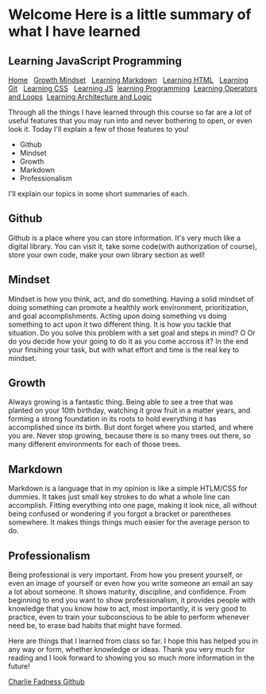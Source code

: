 # Welcome Here is a little summary of what I have learned

## Learning JavaScript Programming

[Home](https://fadnesscharlie.github.io/Reading-notes1000/) &nbsp;
[Growth Mindset](https://fadnesscharlie.github.io/Reading-notes1000/growth_mindset) &nbsp;
[Learning Markdown](https://fadnesscharlie.github.io/Reading-notes1000/learning_markdown) &nbsp;
[Learning HTML](https://fadnesscharlie.github.io/Reading-notes1000/learning_html) &nbsp;
[Learning Git](https://fadnesscharlie.github.io/Reading-notes1000/learning_git) &nbsp;
[Learning CSS](https://fadnesscharlie.github.io/Reading-notes1000/learning_css) &nbsp;
[Learning JS](https://fadnesscharlie.github.io/Reading-notes1000/learning_js)&nbsp;
[learning Programming](https://fadnesscharlie.github.io/Reading-notes1000/learning_programming)&nbsp;
[Learning Operators and Loops](https://fadnesscharlie.github.io/Reading-notes1000/learning_operators_and_loops)&nbsp;
[Learning Architecture and Logic](https://fadnesscharlie.github.io/Reading-notes1000/learning_arch_and_logic)


Through all the things I have learned through this course so far are a lot of useful features that you may run into and never bothering to open, or even look it.
Today I'll explain a few of those features to you!

* Github
* Mindset
* Growth
* Markdown
* Professionalism  

I'll explain our topics in some short summaries of each.

## Github

Github is a place where you can store information. It's very much like a digital library. You can visit it, take some code(with authorization of course), store your own code,
make your own library section as well!

## Mindset

Mindset is how you think, act, and do something. Having a solid mindset of doing something can promote a healthly work environment, prioritization, and goal accomplishments.
Acting upon doing something vs doing something to act upon it two different thing. It is how you tackle that situation. Do you solve this problem with a set goal and steps in mind? O
Or do you decide how your going to do it as you come accross it? In the end your finsihing your task, but with what effort and time is the real key to mindset.

## Growth

Always growing is a fantastic thing. Being able to see a tree that was planted on your 10th birthday, watching it grow fruit in a matter years, and forming a strong foundation in
its roots to hold everything it has accomplished since its birth. But dont forget where you started, and where you are. Never stop growing, because there is so many trees out there,
so many different environments for each of those trees.

## Markdown

Markdown is a language that in my opinion is like a simple HTLM/CSS for dummies. It takes just small key strokes to do what a whole line can accomplish. Fitting everything
into one page, making it look nice, all without being confused or wondering if you forgot a bracket or parentheses somewhere. It makes things things much easier for the average
person to do.

## Professionalism

Being professional is very important. From how you present yourself, or even an image of yourself or even how you write someone an email an say a lot about someone. It shows
maturity, discipline, and confidence. From beginning to end you want to show professionalism, it provides people with knowledge that you know how to act, most importantly, it
is very good to practice, even to train your subconscious to be able to perform whenever need be, to erase bad habits that might have formed.

Here are things that I learned from class so far. I hope this has helped you in any way or form, whether knowledge or ideas. Thank you very much for reading and I look forward
to showing you so much more information in the future!

[Charlie Fadness Github](https://github.com/fadnesscharlie)
